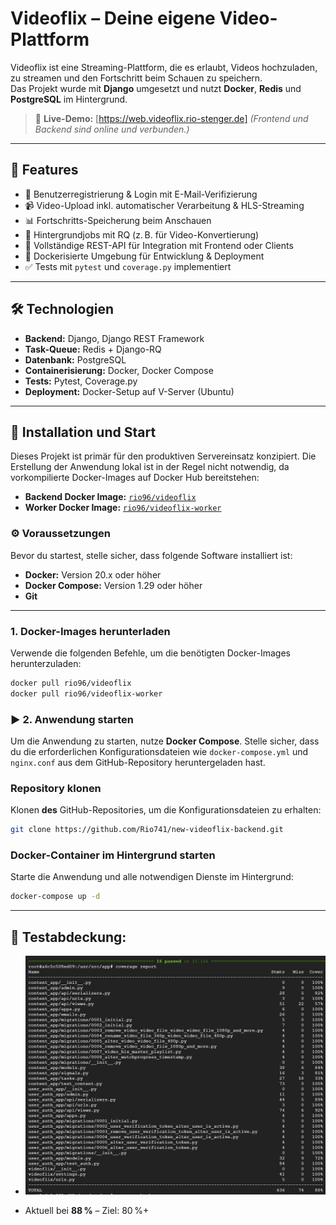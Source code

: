 #  Videoflix – Deine eigene Video-Plattform

Videoflix ist eine Streaming-Plattform, die es erlaubt, Videos hochzuladen, zu streamen und den Fortschritt beim Schauen zu speichern.  
Das Projekt wurde mit **Django** umgesetzt und nutzt **Docker**, **Redis** und **PostgreSQL** im Hintergrund.

> 🔗 **Live-Demo:** [https://web.videoflix.rio-stenger.de]
> *(Frontend und Backend sind online und verbunden.)*

---

## 🚀 Features

- 🔐 Benutzerregistrierung & Login mit E-Mail-Verifizierung
- 📹 Video-Upload inkl. automatischer Verarbeitung & HLS-Streaming
- 📊 Fortschritts-Speicherung beim Anschauen
- 🔁 Hintergrundjobs mit RQ (z. B. für Video-Konvertierung)
- 🔌 Vollständige REST-API für Integration mit Frontend oder Clients
- 🐳 Dockerisierte Umgebung für Entwicklung & Deployment
- ✅ Tests mit `pytest` und `coverage.py` implementiert

---

## 🛠️ Technologien

- **Backend:** Django, Django REST Framework
- **Task-Queue:** Redis + Django-RQ
- **Datenbank:** PostgreSQL
- **Containerisierung:** Docker, Docker Compose
- **Tests:** Pytest, Coverage.py
- **Deployment:** Docker-Setup auf V-Server (Ubuntu)

---

## 🚀 Installation und Start

Dieses Projekt ist primär für den produktiven Servereinsatz konzipiert.
Die Erstellung der Anwendung lokal ist in der Regel nicht notwendig, da vorkompilierte Docker-Images auf Docker Hub bereitstehen:

- **Backend Docker Image:** [`rio96/videoflix`](https://hub.docker.com/repository/docker/rio96/videoflix/general)
- **Worker Docker Image:** [`rio96/videoflix-worker`](https://hub.docker.com/repository/docker/rio96/videoflix-worker/general)

### ⚙️ Voraussetzungen

Bevor du startest, stelle sicher, dass folgende Software installiert ist:

- **Docker:** Version 20.x oder höher
- **Docker Compose:** Version 1.29 oder höher
- **Git**

---

### 1. Docker-Images herunterladen

Verwende die folgenden Befehle, um die benötigten Docker-Images herunterzuladen:

```bash
docker pull rio96/videoflix
docker pull rio96/videoflix-worker
```

### ▶️ 2. Anwendung starten

Um die Anwendung zu starten, nutze **Docker Compose**. Stelle sicher, dass du die erforderlichen Konfigurationsdateien wie `docker-compose.yml` und `nginx.conf` aus dem GitHub-Repository heruntergeladen hast.

### Repository klonen

Klonen **des** GitHub-Repositories, um die Konfigurationsdateien zu erhalten:
```bash
git clone https://github.com/Rio741/new-videoflix-backend.git
```

### Docker-Container im Hintergrund starten

Starte die Anwendung und alle notwendigen Dienste im Hintergrund:

```bash
docker-compose up -d
```
---

## 🧪 **Testabdeckung:**  
- ![Coverage Screenshot](assets/test_coverage.png)  

- Aktuell bei **88 %** – Ziel: 80 %+